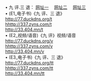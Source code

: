 &#8226; 九 评.三 退：
<a href="http://77.duckdns.org/t/" target="_blank">网址一</a>
　<a href="http://337.zyns.com/v/" target="_blank">网址二</a>
　<a href="http://33.404.mn/tt/" target="_blank">网址三</a>
　<br />
&#8226; (E1_电子书)《九 评、三 退》<br />
  <a href="http://77.duckdns.org/t/" target="_blank">http://77.duckdns.org/t</a><br />
  <a href="http://337.zyns.com/t/" target="_blank">hhttp://337.zyns.com/t</a><br />
<a href="http://33.404.mn/t/" target="_blank">http://33.404.mn/t</a><br />
 &#8226;  (E2_视频/语音)《九 评》视频/语音<br />
  <a href="http://77.duckdns.org/v/" target="_blank">http://77.duckdns.org/v</a><br />
  <a href="http://337.zyns.com/v/" target="_blank">hhttp://337.zyns.com/v</a><br />
<a href="http://33.404.mn/v/" target="_blank">http://33.404.mn/v</a><br />
 &#8226;  (E3_电子书)《九 评、三 退》<br />
  <a href="http://77.duckdns.org/tt/" target="_blank">http://77.duckdns.org/tt</a><br />
  <a href="http://337.zyns.com/tt/" target="_blank">hhttp://337.zyns.com/tt</a><br />
<a href="http://33.404.mn/tt/" target="_blank">http://33.404.mn/tt</a>

